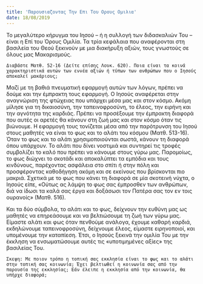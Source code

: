 ```yaml
---
title: 'Παρουσιαζοντας Την Επι Του Ορους Ομιλια'
date: 18/08/2019
---
```


Το μεγαλύτερο κήρυγμα του Ιησού – ή η συλλογή των διδασκαλιών Του – είναι η Επί του Όρους Ομιλία. Τα τρία κεφάλαια που αναφέρονται στη βασιλεία του Θεού ξεκινούν με μια διακήρυξη αξιών, τους γνωστούς σε όλους μας Μακαρισμούς. 

`Διαβάστε Ματθ. 52-16 (Δείτε επίσης Λουκ. 620). Ποια είναι τα κοινά χαρακτηριστικά αυτών των εννέα αξιών ή τύπων των ανθρώπων που ο Ιησούς αποκαλεί μακάριους;`

Μαζί με τη βαθιά πνευματική εφαρμογή αυτών των λόγων, πρέπει να δούμε και την έμπρακτη τους εφαρμογή. Ο Ιησούς αναφέρεται στην αναγνώριση της φτώχειας που υπάρχει μέσα μας και στον κόσμο. Ακόμη μίλησε για τη δικαιοσύνη, την ταπεινοφροσύνη, το έλεος, την ειρήνη και την αγνότητα της καρδιάς. Πρέπει να προσέξουμε την έμπρακτη διαφορά που αυτές οι αρετές θα κάνουν στη ζωή μας και στον κόσμο όταν τις βιώνουμε. Η εφαρμογή τους τονίζεται μέσα από την παρότρυνση του Ιησού στους μαθητές να είναι το φως και το αλάτι του κόσμου (Ματθ. 513-16). Όταν το φως και το αλάτι χρησιμοποιούνται σωστά, κάνουν τη διαφορά όπου υπάρχουν. Το αλάτι που δίνει νοστιμιά και συντηρεί τις τροφές συμβολίζει το καλό που πρέπει να κάνουμε στους γύρω μας. Παρομοίως, το φως διώχνει το σκοτάδι και αποκαλύπτει τα εμπόδια και τους κινδύνους, παρέχοντας ασφάλεια στο σπίτι ή στην πόλη και προσφέροντας καθοδήγηση ακόμη και σε εκείνους που βρίσκονται πιο μακριά. Σχετικά με το φως που κάνει τη διαφορά σε μία σκοτεινή νύχτα, ο Ιησούς είπε, «Ούτως ας λάμψη το φως σας έμπροσθεν των ανθρώπων, διά να ίδωσι τα καλά σας έργα και δοξάσωσι τον Πατέρα σας τον εν τοις ουρανοίς» (Ματθ. 516).

Και τα δύο σύμβολα, το αλάτι και το φως, δείχνουν την ευθύνη μας ως μαθητές να επηρεάσουμε και να βελτιώσουμε τη ζωή των γύρω μας. Είμαστε αλάτι και φως όταν πενθούμε ανάλογα, έχουμε καθαρή καρδιά, εκδηλώνουμε ταπεινοφροσύνη, δείχνουμε έλεος, είμαστε ειρηνοποιοί, και υπομένουμε την καταπίεση. Έτσι, ο Ιησούς ξεκινά την ομιλία Του με την έκκληση να ενσωματώσουμε αυτές τις «υποτιμημένες αξίες» της βασιλείας Του.

`Σκεψη: Με ποιον τρόπο η τοπική σας εκκλησία είναι το φως και το αλάτι στην τοπική σας κοινωνία; Έχει βελτιωθεί η κοινωνία σας από την παρουσία της εκκλησίας; Εάν έλειπε η εκκλησία από την κοινωνία, θα υπήρχε διαφορά;`